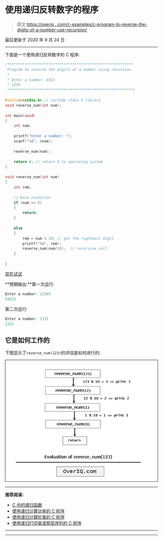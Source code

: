 # 使用递归反转数字的程序

> 原文:[https://overiq . com/c-examples/c-program-to-reverse-the-digits-of-a-number-use-recursion/](https://overiq.com/c-examples/c-program-to-reverse-the-digits-of-a-number-using-recursion/)

最后更新于 2020 年 9 月 24 日

* * *

下面是一个使用递归反转数字的 C 程序:

```c
/**********************************************************
 Program to reverse the digits of a number using recursion 
 * 
 * Enter a number: 4321
 * 1234
 **********************************************************/

#include<stdio.h> // include stdio.h library
void reverse_num(int num);

int main(void)
{    
    int num;

    printf("Enter a number: ");
    scanf("%d", &num);       

    reverse_num(num);

    return 0; // return 0 to operating system
}

void reverse_num(int num)
{    
    int rem;

    // base condition
    if (num == 0)
    {
        return;
    }

    else
    {
        rem = num % 10; // get the rightmost digit
        printf("%d", rem);
        reverse_num(num/10);  // recursive call
    }

}

```

[现在试试](https://overiq.com/c-online-compiler/4L0/)

**预期输出:**第一次运行:

```c
Enter a number: 12345
54321

```

第二次运行:

```c
Enter a number: 1331 
1331

```

## 它是如何工作的

下图显示了`reverse_num(123)`的评估是如何进行的:

![](img/0ad2112eec3885c0c9a9b449cc4bdc53.png)

* * *

**推荐阅读:**

*   [C 中的递归函数](/c-programming-101/recursive-function-in-c/)
*   [使用递归计算功率的 C 程序](/c-examples/c-program-to-calculate-the-power-using-recursion/)
*   [使用递归计算阶乘的 C 程序](/c-examples/c-program-to-calculate-factorial-using-recursion/)
*   [使用递归打印斐波那契序列的 C 程序](/c-examples/c-program-to-print-fibonacci-sequence-using-recursion/)

* * *

* * *